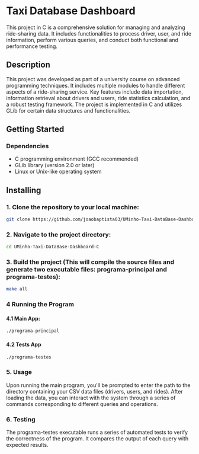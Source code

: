 # Taxi Database Dashboard

This project in C is a comprehensive solution for managing and analyzing ride-sharing data. It includes functionalities to process driver, user, and ride information, perform various queries, and conduct both functional and performance testing.

## Description

This project was developed as part of a university course on advanced programming techniques. It includes multiple modules to handle different aspects of a ride-sharing service. Key features include data importation, information retrieval about drivers and users, ride statistics calculation, and a robust testing framework. The project is implemented in C and utilizes GLib for certain data structures and functionalities.

## Getting Started

### Dependencies
- C programming environment (GCC recommended)
- GLib library (version 2.0 or later)
- Linux or Unix-like operating system

## Installing
### 1. Clone the repository to your local machine:
  ```bash
  git clone https://github.com/joaobaptista03/UMinho-Taxi-DataBase-Dashboard-C/
  ```

### 2. Navigate to the project directory:
  ```bash
  cd UMinho-Taxi-DataBase-Dashboard-C
  ```

### 3. Build the project (This will compile the source files and generate two executable files: programa-principal and programa-testes):
  ```bash
  make all
  ```

### 4 Running the Program
#### 4.1 Main App:
  ```bash
  ./programa-principal
  ```
#### 4.2 Tests App
  ```bash
  ./programa-testes
  ```

### 5. Usage
Upon running the main program, you'll be prompted to enter the path to the directory containing your CSV data files (drivers, users, and rides). After loading the data, you can interact with the system through a series of commands corresponding to different queries and operations.

### 6. Testing
The programa-testes executable runs a series of automated tests to verify the correctness of the program. It compares the output of each query with expected results.
